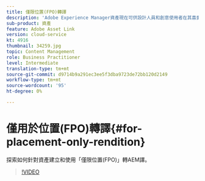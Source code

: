 ```yaml
---
title: 僅限位置(FPO)轉譯
description: 'Adobe Experience Manager資產現在可供設計人員和創意使用者在其喜愛的Adobe Creative Cloud案頭應用程式中使用。 Adobe Creative Cloud企業的Adobe資產連結擴充功能可擴充搜尋和瀏覽、排序、預覽、上傳資產、結帳、修改、登入和檢視Creative Cloud工具(例如Adobe Photoshop、InDesign和Illustrator)中AEM資產的中繼資料。 '
sub-product: 資產
feature: Adobe Asset Link
version: cloud-service
kt: 4916
thumbnail: 34259.jpg
topic: Content Management
role: Business Practitioner
level: Intermediate
translation-type: tm+mt
source-git-commit: d9714b9a291ec3ee5f3dba9723de72bb120d2149
workflow-type: tm+mt
source-wordcount: '95'
ht-degree: 0%

---
```



# 僅用於位置(FPO)轉譯{#for-placement-only-rendition}

探索如何針對資產建立和使用「僅限位置(FPO)」轉AEM譯。

>[!VIDEO](https://video.tv.adobe.com/v/34259/?quality=12)